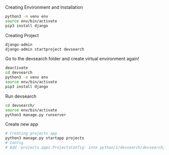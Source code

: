 Creating Environment and Installation

```bash
python3 -m venv env
source env/bin/activate
pip3 install django
```

Creating Project

```bash
django-admin
django-admin startproject devsearch
```

Go to the devsearch folder and create virtual environment again!
```bash
deactivate
cd devsearch
python3 -m venv env
source env/bin/activate
pip3 install django

```

Run devsearch

```bash
cd devsearch/
source env/bin/activate
python3 manage.py runserver
```

Create new app
```bash
# Creating projects app
python3 manage.py startapp projects
# Config
# Add 'projects.apps.ProjectsConfig' into python/1/devsearch/devsearch/settings.py -> INSTALLED_APPS
```